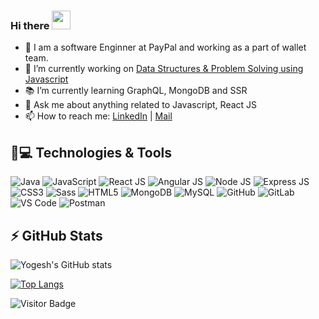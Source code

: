 ### Hi there <a href="https://www.linkedin.com/in/bitakeyogesh"><img src="https://media.giphy.com/media/hvRJCLFzcasrR4ia7z/giphy.gif" height="30px" width="30px"></a>

- :office: I am a software Enginner at PayPal and working as a part of wallet team.
- :construction: I’m currently working on [ Data Structures & Problem Solving using Javascript ](https://github.com/bitakeyogesh/javascript)
- :books: I’m currently learning GraphQL, MongoDB and SSR
- 💬 Ask me about anything related to Javascript, React JS
- 📫 How to reach me: [LinkedIn](https://www.linkedin.com/in/bitakeyogesh/) | [Mail](yogeshbitake@gmail.com)

## 🚀💻 Technologies & Tools

<p> 

   <img alt="Java" src="https://img.shields.io/badge/Java-%23007396.svg?logo=java&logoColor=white" />
   <img alt="JavaScript" src="https://img.shields.io/badge/JavaScript%20-%23F7DF1E.svg?logo=javascript&logoColor=black" />
   <img alt="React JS" src="https://img.shields.io/badge/React-20232A.svg?logo=javascript&logoColor=black" />
   <img alt="Angular JS" src="https://img.shields.io/badge/AngularJS-E23237.svg?logo=javascript&logoColor=black" />
   <img alt="Node JS" src="https://img.shields.io/badge/Node.js-43853D.svg?logo=javascript&logoColor=black" />
   <img alt="Express JS" src="https://img.shields.io/badge/Express.js-404D59.svg?logo=javascript&logoColor=black" />
   <img alt="CSS3" src="https://img.shields.io/badge/CSS3-1572B6.svg?logo=css3&logoColor=white" />
   <img alt="Sass" src="https://img.shields.io/badge/Sass-CC6699.svg?logo=javascript&logoColor=black" />
   <img alt="HTML5" src="https://img.shields.io/badge/HTML5-E34F26.svg?logo=html5&logoColor=white" />
   <img alt="MongoDB" src="https://img.shields.io/badge/MongoDB-4EA94B.svg?logo=javascript&logoColor=black" />
   <img alt="MySQL" src="https://img.shields.io/badge/MySQL-00000F.svg?logo=amazon-dynamodb&logoColor=white" />

   <img alt="GitHub" src="https://img.shields.io/badge/-GitHub-181717.svg?logo=css3&logoColor=white" />
   <img alt="GitLab" src="https://img.shields.io/badge/-GitLab-FCA121.svg?logo=javascript&logoColor=black" />
   <img alt="VS Code" src="https://img.shields.io/badge/-VS%20Code-007ACC.svg?logo=html5&logoColor=white" />
   <img alt="Postman" src="https://img.shields.io/badge/Postman-black.svg?logo=amazon-dynamodb&logoColor=white" />
  
</p>

## ⚡ GitHub Stats

![Yogesh's GitHub stats](https://github-readme-stats.vercel.app/api?username=bitakeyogesh&show_icons=true?)

[![Top Langs](https://github-readme-stats.vercel.app/api/top-langs/?username=bitakeyogesh&layout=compact)](https://github.com/bitakeyogesh/github-readme-stats)


![Visitor Badge](https://visitor-badge.laobi.icu/badge?page_id=bitakeyogesh.bitakeyogesh)
   
